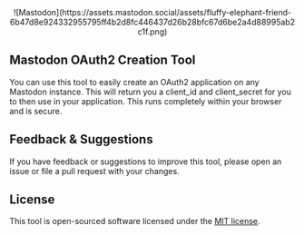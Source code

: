 <div style="text-align: center">
![Mastodon](https://assets.mastodon.social/assets/fluffy-elephant-friend-6b47d8e924332955795ff4b2d8fc446437d26b28bfc67d6be2a4d88995ab2c1f.png)
</div>

## Mastodon OAuth2 Creation Tool

You can use this tool to easily create an OAuth2 application on any Mastodon
instance. This will return you a client_id and client_secret for you to then
use in your application. This runs completely within your browser and is secure.


## Feedback & Suggestions

If you have feedback or suggestions to improve this tool, please open an issue
or file a pull request with your changes.


## License

This tool is open-sourced software licensed under the [MIT license](http://opensource.org/licenses/MIT).
